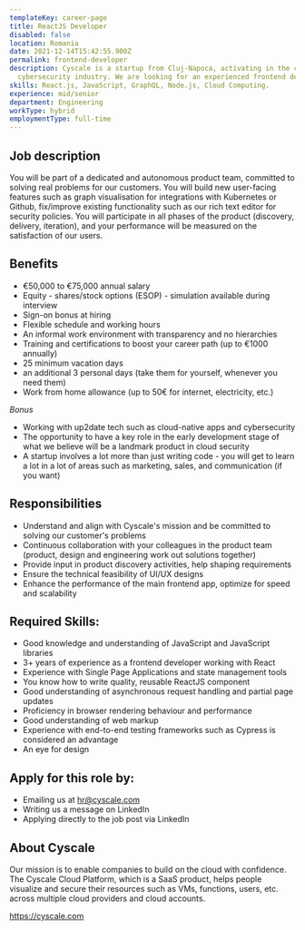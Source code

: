 ```yaml
---
templateKey: career-page
title: ReactJS Developer
disabled: false
location: Romania
date: 2021-12-14T15:42:55.900Z
permalink: frontend-developer
description: Cyscale is a startup from Cluj-Napoca, activating in the cloud
  cybersecurity industry. We are looking for an experienced frontend developer.
skills: React.js, JavaScript, GraphQL, Node.js, Cloud Computing.
experience: mid/senior
department: Engineering
workType: hybrid
employmentType: full-time
---
```

## Job description

You will be part of a dedicated and autonomous product team, committed to solving real problems for our customers. You will build new user-facing features such as graph visualisation for integrations with Kubernetes or Github, fix/improve existing functionality such as our rich text editor for security policies. You will participate in all phases of the product (discovery, delivery, iteration), and your performance will be measured on the satisfaction of our users.

## Benefits

* €50,000 to €75,000 annual salary
* Equity - shares/stock options (ESOP) - simulation available during interview
* Sign-on bonus at hiring
* Flexible schedule and working hours
* An informal work environment with transparency and no hierarchies
* Training and certifications to boost your career path (up to €1000 annually)
* 25 minimum vacation days
* an additional 3 personal days (take them for yourself, whenever you need them)
* Work from home allowance (up to 50€ for internet, electricity, etc.)

*Bonus*

* Working with up2date tech such as cloud-native apps and cybersecurity
* The opportunity to have a key role in the early development stage of what we believe will be a landmark product in cloud security
* A startup involves a lot more than just writing code - you will get to learn a lot in a lot of areas such as marketing, sales, and communication (if you want)

## Responsibilities

* Understand and align with Cyscale's mission and be committed to solving our customer's problems
* Continuous collaboration with your colleagues in the product team (product, design and engineering work out solutions together)
* Provide input in product discovery activities, help shaping requirements
* Ensure the technical feasibility of UI/UX designs
* Enhance the performance of the main frontend app, optimize for speed and scalability

## Required Skills:

* Good knowledge and understanding of JavaScript and JavaScript libraries
* 3+ years of experience as a frontend developer working with React
* Experience with Single Page Applications and state management tools
* You know how to write quality, reusable ReactJS component
* Good understanding of asynchronous request handling and partial page updates
* Proficiency in browser rendering behaviour and performance
* Good understanding of web markup
* Experience with end-to-end testing frameworks such as Cypress is considered an advantage
* An eye for design

## Apply for this role by:

* Emailing us at [hr@cyscale.com](mailto:hr@cyscale.com)
* Writing us a message on LinkedIn
* Applying directly to the job post via LinkedIn

## About Cyscale

Our mission is to enable companies to build on the cloud with confidence. The Cyscale Cloud Platform, which is a SaaS product, helps people visualize and secure their resources such as VMs, functions, users, etc. across multiple cloud providers and cloud accounts.

https://cyscale.com
